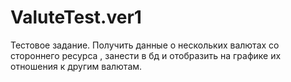 # ValuteTest.ver1
Тестовое задание. Получить данные о нескольких валютах со стороннего ресурса , занести в бд и отобразить на графике их отношения к другим валютам.
